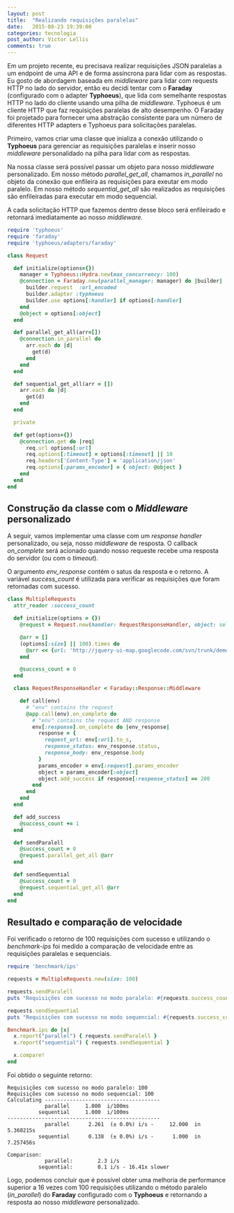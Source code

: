 ```yaml
---
layout: post
title:  "Realizando requisições paralelas"
date:   2015-08-23 19:39:00
categories: tecnologia
post_author: Victor Lellis
comments: true
---
```


Em um projeto recente, eu precisava realizar requisições JSON paralelas a um endpoint de uma API e de forma assíncrona para lidar com as respostas. Eu gosto de abordagem baseada em _middleware_ para lidar com requests HTTP no lado do servidor, então eu decidi tentar com o **Faraday** (configurado com o adapter **Typhoeus**), que lida com semelhante respostas HTTP no lado do cliente usando uma pilha de _middleware_. Typhoeus é um cliente HTTP que faz requisições paralelas de alto desempenho. O Faraday foi  projetado para fornecer uma abstração consistente para um número de diferentes HTTP adapters e Typhoeus para solicitações paralelas.

Primeiro, vamos criar uma classe que inializa a conexão utilizando o **Typhoeus** para gerenciar as requisições paralelas e inserir nosso _middleware_ personalidado na pilha para lidar com as respostas.

Na nossa classe será possível passar um objeto para nosso _middleware_ personalizado. Em nosso método _parallel_get_all_, chamamos _in_parallel_ no objeto da conexão que enfileira as requisições para exeutar em modo paralelo. Em nosso método _sequential_get_all_ são realizados as requisições são enfileiradas para executar em modo sequencial.

A cada solicitação HTTP que fazemos dentro desse bloco será enfileirado e retornará imediatamente ao nosso _middleware_.

```ruby
require 'typhoeus'
require 'faraday'
require 'typhoeus/adapters/faraday'

class Request

  def initialize(options={})
    manager = Typhoeus::Hydra.new(max_concurrency: 100)
    @connection = Faraday.new(parallel_manager: manager) do |builder|
      builder.request  :url_encoded
      builder.adapter :typhoeus
      builder.use options[:handler] if options[:handler]
    end
    @object = options[:object]
  end

  def parallel_get_all(arr=[])
    @connection.in_parallel do
      arr.each do |d|
        get(d)
      end
    end
  end

  def sequential_get_all(arr = [])
    arr.each do |d|
      get(d)
    end
  end

  private

  def get(options={})
    @connection.get do |req|
      req.url options[:url]
      req.options[:timeout] = options[:timeout] || 10
      req.headers['Content-Type'] = 'application/json'
      req.options[:params_encoder] = { object: @object }
    end
  end
end
```

Construção da classe com o _Middleware_ personalizado
---------------------------------------------------------

A seguir, vamos implementar uma classe com um _response handler_ personalizado, ou seja, nosso _middleware_ de resposta. O callback _on_complete_ será acionado quando nosso requeste recebe uma resposta do servidor (ou com o _timeout_). 

O argumento _env_response_ contém o satus da resposta e o retorno. A variável _success_count_ é utilizada para verificar as requisições que foram retornadas com sucesso.

```ruby
class MultipleRequests
  attr_reader :success_count

  def initialize(options = {})
    @request = Request.new(handler: RequestResponseHandler, object: self)

    @arr = []
    (options[:size] || 100).times do
      @arr << {url: 'http://jquery-ui-map.googlecode.com/svn/trunk/demos/json/demo.json'}
    end

    @success_count = 0
  end

  class RequestResponseHandler < Faraday::Response::Middleware

    def call(env)
      # "env" contains the request
      @app.call(env).on_complete do
        # "env" contains the request AND response
        env[:response].on_complete do |env_response|
          response = {
            request_url: env[:url].to_s,
            response_status: env_response.status,
            response_body: env_response.body
          }
          params_encoder = env[:request].params_encoder
          object = params_encoder[:object]
          object.add_success if response[:response_status] == 200
        end
      end
    end
  end

  def add_success
    @success_count += 1
  end

  def sendParalell
    @success_count = 0
    @request.parallel_get_all @arr
  end

  def sendSequential
    @success_count = 0
    @request.sequential_get_all @arr
  end
end
```

Resultado e comparação de velocidade
-------------------------------------

Foi verificado o retorno de 100 requisições com sucesso e utilizando o _benchmark-ips_ foi medido a comparação de velocidade entre as requisições paralelas e sequenciais.


```ruby
require 'benchmark/ips'

requests = MultipleRequests.new(size: 100)

requests.sendParalell
puts "Requisições com sucesso no modo paralelo: #{requests.success_count}"

requests.sendSequential
puts "Requisições com sucesso no modo sequencial: #{requests.success_count}"

Benchmark.ips do |x|
  x.report("parallel") { requests.sendParalell }
  x.report("sequential") { requests.sendSequential }

  x.compare!
end
```

Foi obtido o seguinte retorno:

```
Requisições com sucesso no modo paralelo: 100
Requisições com sucesso no modo sequencial: 100
Calculating -------------------------------------
            parallel     1.000  i/100ms
          sequential     1.000  i/100ms
-------------------------------------------------
            parallel      2.261  (± 0.0%) i/s -     12.000  in   5.360215s
          sequential      0.138  (± 0.0%) i/s -      1.000  in   7.257456s

Comparison:
            parallel:        2.3 i/s
          sequential:        0.1 i/s - 16.41x slower
```

Logo, podemos concluir que é possível obter uma melhoria de performance superior a 16 vezes com 100 requisições utilizando o método paralelo (_in_parallel_) do **Faraday** configurado com o **Typhoeus** e retornando a resposta ao nosso _middleware_ personalizado.